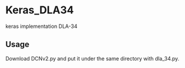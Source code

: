 # Keras_DLA34
keras implementation DLA-34
## Usage
Download DCNv2.py and put it under the same directory with dla_34.py.
